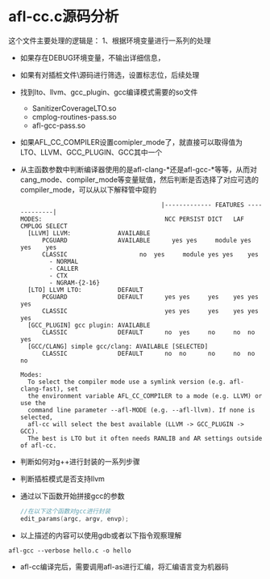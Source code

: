 # afl-cc.c源码分析

这个文件主要处理的逻辑是：
1、根据环境变量进行一系列的处理

+ 如果存在DEBUG环境变量，不输出详细信息，
+ 如果有对插桩文件\源码进行筛选，设置标志位，后续处理
+ 找到lto、llvm、gcc_plugin、gcc编译模式需要的so文件
  + SanitizerCoverageLTO.so
  + cmplog-routines-pass.so
  + afl-gcc-pass.so

+ 如果AFL_CC_COMPILER设置comipler_mode了，就直接可以取得值为LTO、LLVM、GCC_PLUGIN、GCC其中一个

+ 从主函数参数中判断编译器使用的是afl-clang-\*还是afl-gcc-\*等等，从而对cang_mode、compiler_mode等变量赋值，然后判断是否选择了对应可选的compiler_mode，可以从以下解释管中窥豹

  ```shell
                                         |------------- FEATURES -------------|
  MODES:                                  NCC PERSIST DICT   LAF CMPLOG SELECT
    [LLVM] LLVM:             AVAILABLE
        PCGUARD              AVAILABLE      yes yes     module yes yes    yes
        CLASSIC                    no  yes     module yes yes    yes
          - NORMAL
          - CALLER
          - CTX
          - NGRAM-{2-16}
    [LTO] LLVM LTO:          DEFAULT       
        PCGUARD              DEFAULT      yes yes     yes    yes yes    yes
        CLASSIC                           yes yes     yes    yes yes    yes
    [GCC_PLUGIN] gcc plugin: AVAILABLE
        CLASSIC              DEFAULT      no  yes     no     no  no     yes
    [GCC/CLANG] simple gcc/clang: AVAILABLE [SELECTED]
        CLASSIC              DEFAULT      no  no      no     no  no     no
  
  Modes:
    To select the compiler mode use a symlink version (e.g. afl-clang-fast), set
    the environment variable AFL_CC_COMPILER to a mode (e.g. LLVM) or use the
    command line parameter --afl-MODE (e.g. --afl-llvm). If none is selected,
    afl-cc will select the best available (LLVM -> GCC_PLUGIN -> GCC).
    The best is LTO but it often needs RANLIB and AR settings outside of afl-cc.
  
  ```

+ 判断如何对g++进行封装的一系列步骤

+ 判断插桩模式是否支持llvm

+ 通过以下函数开始拼接gcc的参数

  ```C
  //在以下这个函数对gcc进行封装
  edit_params(argc, argv, envp);
  ```



+ 以上描述的内容可以使用gdb或者以下指令观察理解

```shell
afl-gcc --verbose hello.c -o hello
```

+ afl-cc编译完后，需要调用afl-as进行汇编，将汇编语言变为机器码